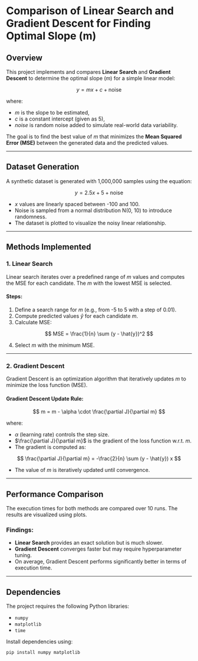 # **Comparison of Linear Search and Gradient Descent for Finding Optimal Slope (m)**  

## **Overview**  
This project implements and compares **Linear Search** and **Gradient Descent** to determine the optimal slope (*m*) for a simple linear model:  

$$ y = mx + c + \text{noise} $$  

where:  
- *m* is the slope to be estimated,  
- *c* is a constant intercept (given as 5),  
- *noise* is random noise added to simulate real-world data variability.  

The goal is to find the best value of *m* that minimizes the **Mean Squared Error (MSE)** between the generated data and the predicted values.  

---

## **Dataset Generation**  
A synthetic dataset is generated with 1,000,000 samples using the equation:  

$$ y = 2.5x + 5 + \text{noise} $$  

- *x* values are linearly spaced between -100 and 100.  
- Noise is sampled from a normal distribution N(0, 10) to introduce randomness.
- The dataset is plotted to visualize the noisy linear relationship.  

---

## **Methods Implemented**  

### **1. Linear Search**  
Linear search iterates over a predefined range of *m* values and computes the MSE for each candidate. The *m* with the lowest MSE is selected.  

#### **Steps:**  
1. Define a search range for *m* (e.g., from -5 to 5 with a step of 0.01).  
2. Compute predicted values $\hat{y}$ for each candidate *m*.  
3. Calculate MSE:

$$
MSE = \frac{1}{n} \sum (y - \hat{y})^2
$$

4. Select *m* with the minimum MSE.  

---

### **2. Gradient Descent**  
Gradient Descent is an optimization algorithm that iteratively updates *m* to minimize the loss function (MSE).  

#### **Gradient Descent Update Rule:**  

$$ m = m - \alpha \cdot \frac{\partial J}{\partial m} $$  

where:  
- $\alpha$ (learning rate) controls the step size.  
- $\frac{\partial J}{\partial m}$ is the gradient of the loss function w.r.t. *m*.  
- The gradient is computed as:

$$
\frac{\partial J}{\partial m} = -\frac{2}{n} \sum (y - \hat{y}) x
$$

- The value of *m* is iteratively updated until convergence.  

---

## **Performance Comparison**  
The execution times for both methods are compared over 10 runs. The results are visualized using plots.  

### **Findings:**  
- **Linear Search** provides an exact solution but is much slower.  
- **Gradient Descent** converges faster but may require hyperparameter tuning.  
- On average, Gradient Descent performs significantly better in terms of execution time.  

---

## **Dependencies**  
The project requires the following Python libraries:  

- `numpy`  
- `matplotlib`  
- `time`  

Install dependencies using:  

```sh
pip install numpy matplotlib
